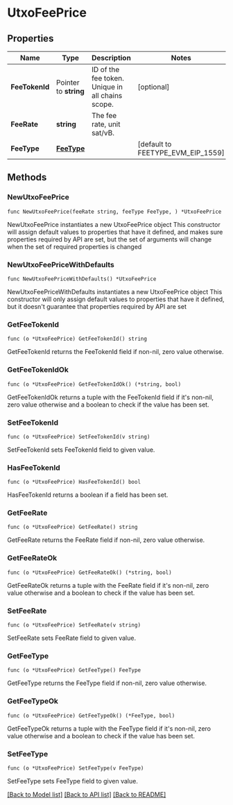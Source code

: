 # UtxoFeePrice

## Properties

Name | Type | Description | Notes
------------ | ------------- | ------------- | -------------
**FeeTokenId** | Pointer to **string** | ID of the fee token. Unique in all chains scope. | [optional] 
**FeeRate** | **string** | The fee rate, unit sat/vB. | 
**FeeType** | [**FeeType**](FeeType.md) |  | [default to FEETYPE_EVM_EIP_1559]

## Methods

### NewUtxoFeePrice

`func NewUtxoFeePrice(feeRate string, feeType FeeType, ) *UtxoFeePrice`

NewUtxoFeePrice instantiates a new UtxoFeePrice object
This constructor will assign default values to properties that have it defined,
and makes sure properties required by API are set, but the set of arguments
will change when the set of required properties is changed

### NewUtxoFeePriceWithDefaults

`func NewUtxoFeePriceWithDefaults() *UtxoFeePrice`

NewUtxoFeePriceWithDefaults instantiates a new UtxoFeePrice object
This constructor will only assign default values to properties that have it defined,
but it doesn't guarantee that properties required by API are set

### GetFeeTokenId

`func (o *UtxoFeePrice) GetFeeTokenId() string`

GetFeeTokenId returns the FeeTokenId field if non-nil, zero value otherwise.

### GetFeeTokenIdOk

`func (o *UtxoFeePrice) GetFeeTokenIdOk() (*string, bool)`

GetFeeTokenIdOk returns a tuple with the FeeTokenId field if it's non-nil, zero value otherwise
and a boolean to check if the value has been set.

### SetFeeTokenId

`func (o *UtxoFeePrice) SetFeeTokenId(v string)`

SetFeeTokenId sets FeeTokenId field to given value.

### HasFeeTokenId

`func (o *UtxoFeePrice) HasFeeTokenId() bool`

HasFeeTokenId returns a boolean if a field has been set.

### GetFeeRate

`func (o *UtxoFeePrice) GetFeeRate() string`

GetFeeRate returns the FeeRate field if non-nil, zero value otherwise.

### GetFeeRateOk

`func (o *UtxoFeePrice) GetFeeRateOk() (*string, bool)`

GetFeeRateOk returns a tuple with the FeeRate field if it's non-nil, zero value otherwise
and a boolean to check if the value has been set.

### SetFeeRate

`func (o *UtxoFeePrice) SetFeeRate(v string)`

SetFeeRate sets FeeRate field to given value.


### GetFeeType

`func (o *UtxoFeePrice) GetFeeType() FeeType`

GetFeeType returns the FeeType field if non-nil, zero value otherwise.

### GetFeeTypeOk

`func (o *UtxoFeePrice) GetFeeTypeOk() (*FeeType, bool)`

GetFeeTypeOk returns a tuple with the FeeType field if it's non-nil, zero value otherwise
and a boolean to check if the value has been set.

### SetFeeType

`func (o *UtxoFeePrice) SetFeeType(v FeeType)`

SetFeeType sets FeeType field to given value.



[[Back to Model list]](../README.md#documentation-for-models) [[Back to API list]](../README.md#documentation-for-api-endpoints) [[Back to README]](../README.md)


